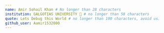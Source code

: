 ```yaml
---
name: Amir Sohail Khan # No longer than 28 characters
institution: GALGOTIAS UNIVERSITY 🚩 # no longer than 58 characters
quote: Lets Debug this World # no longer than 100 characters, avoid using quotes(") to guarantee the format remains the same.
github_user: Aamir1532000
---
```

